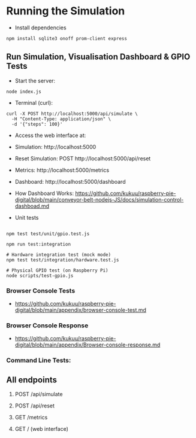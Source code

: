 # Running the Simulation

- Install dependencies

```
npm install sqlite3 onoff prom-client express

```


## Run Simulation, Visualisation Dashboard & GPIO Tests


- Start the server:

```
node index.js

```

- Terminal  (curl):


```
curl -X POST http://localhost:5000/api/simulate \
  -H "Content-Type: application/json" \
  -d '{"steps": 100}'

```


- Access the web interface at:

 - Simulation: http://localhost:5000
   
 - Reset Simulation: POST http://localhost:5000/api/reset

 - Metrics: http://localhost:5000/metrics
   
 - Dashboard: http://localhost:5000/dashboard

- How Dashboard Works: https://github.com/kukuu/raspberry-pie-digital/blob/main/conveyor-belt-nodejs-JS/docs/simulation-control-dashboad.md

- Unit tests
```

npm test test/unit/gpio.test.js

npm run test:integration

# Hardware integration test (mock mode)
npm test test/integration/hardware.test.js

# Physical GPIO test (on Raspberry Pi)
node scripts/test-gpio.js
```



### Browser Console Tests

- https://github.com/kukuu/raspberry-pie-digital/blob/main/appendix/browser-console-test.md

### Browser Console Response

- https://github.com/kukuu/raspberry-pie-digital/blob/main/appendix/Browser-console-response.md

### Command Line Tests:




## All endpoints

1. POST /api/simulate

2. POST /api/reset

3. GET /metrics

4. GET / (web interface)




